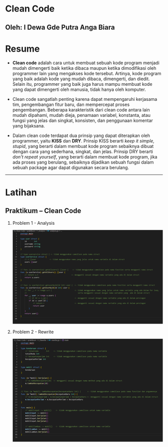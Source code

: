 # **Clean Code**
## Oleh: I Dewa Gde Putra Anga Biara

# Resume

* **Clean code** adalah cara untuk membuat sebuah kode program menjadi mudah dimengerti baik ketika dibaca maupun ketika dimodifikasi oleh programmer lain yang mengakses kode tersebut. Artinya, kode program yang baik adalah kode yang mudah dibaca, dimengerti, dan diedit. Selain itu, programmer yang baik juga harus mampu membuat kode yang dapat dimengerti oleh manusia, tidak hanya oleh komputer.

* Clean code sangatlah penting karena dapat mempengaruhi kerjasama tim, pengembangan fitur baru, dan mempercepat proses pengembangan. Beberapa karakteristik dari clean code antara lain mudah dipahami, mudah dieja, penamaan variabel, konstanta, atau fungsi yang jelas dan singkat, konsisten, dan penggunaan komentar yang bijaksana.

* Dalam clean code terdapat dua prinsip yang dapat diterapkan oleh programmer, yaitu **KISS** dan **DRY**. Prinsip KISS berarti *keep it simple, stupid*, yang berarti dalam membuat kode program sebaiknya dibuat dengan cara yang sederhana, singkat, dan jelas. Prinsip DRY berarti *don't repeat yourself*, yang berarti dalam membuat kode program, jika ada proses yang berulang, sebaiknya dijadikan sebuah fungsi dalam sebuah package agar dapat digunakan secara berulang.

 ---

# Latihan

## Praktikum – Clean Code

1. Problem 1 - Analysis
 
   ![screenshot](./screenshots/1_Analisys.png)

2. Problem 2 - Rewrite
 
   ![screenshot](./screenshots/2_Rewrite.png)